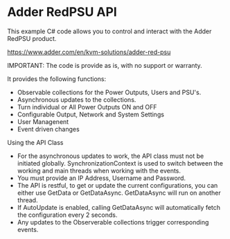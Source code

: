 # Adder RedPSU API
This example C# code allows you to control and interact with the Adder RedPSU product.

https://www.adder.com/en/kvm-solutions/adder-red-psu

IMPORTANT: The code is provide as is, with no support or warranty.

It provides the following functions:

- Observable collections for the Power Outputs, Users and PSU's.
- Asynchronous updates to the collections.
- Turn individual or All Power Outputs ON and OFF
- Configurable Output, Network and System Settings
- User Managenent
- Event driven changes


Using the API Class
- For the asynchronous updates to work, the API class must not be initiated globally. SynchronizationContext is used to switch between the working and main threads when working with the events.
- You must provide an IP Address, Username and Password.
- The API is restful, to get or update the current configurations, you can either use GetData or GetDataAsync.  GetDataAsync will run on another thread.
- If AutoUpdate is enabled, calling GetDataAsync will automatically fetch the configuration every 2 seconds.
- Any updates to the Observerable collections trigger corresponding events.

